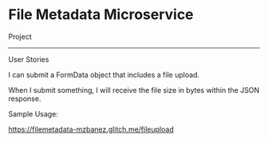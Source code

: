 File Metadata Microservice
=========================

Project

------------

User Stories

I can submit a FormData object that includes a file upload.

When I submit something, I will receive the file size in bytes within the JSON response.


Sample Usage:

https://filemetadata-mzbanez.glitch.me/fileupload

 
